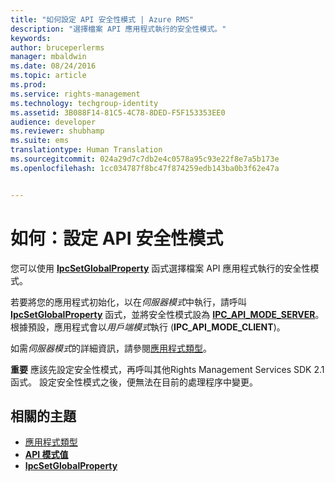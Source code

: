 ```yaml
---
title: "如何設定 API 安全性模式 | Azure RMS"
description: "選擇檔案 API 應用程式執行的安全性模式。"
keywords: 
author: bruceperlerms
manager: mbaldwin
ms.date: 08/24/2016
ms.topic: article
ms.prod: 
ms.service: rights-management
ms.technology: techgroup-identity
ms.assetid: 3B088F14-81C5-4C78-8DED-F5F153353EE0
audience: developer
ms.reviewer: shubhamp
ms.suite: ems
translationtype: Human Translation
ms.sourcegitcommit: 024a29d7c7db2e4c0578a95c93e22f8e7a5b173e
ms.openlocfilehash: 1cc034787f8bc47f874259edb143ba0b3f62e47a


---
```


# 如何：設定 API 安全性模式

您可以使用 [**IpcSetGlobalProperty**](/rights-management/sdk/2.1/api/win/functions#msipc_ipcsetglobalproperty) 函式選擇檔案 API 應用程式執行的安全性模式。

若要將您的應用程式初始化，以在*伺服器模式*中執行，請呼叫 [**IpcSetGlobalProperty**](/rights-management/sdk/2.1/api/win/functions#msipc_ipcsetglobalproperty) 函式，並將安全性模式設為 [**IPC\_API\_MODE\_SERVER**](/rights-management/sdk/2.1/api/win/api%20mode%20values#msipc_api_mode_values_IPC_API_MODE_SERVER)。 根據預設，應用程式會以*用戶端模式*執行 (**IPC\_API\_MODE\_CLIENT**)。

如需*伺服器模式*的詳細資訊，請參閱[應用程式類型](application-types.md)。

**重要**  應該先設定安全性模式，再呼叫其他Rights Management Services SDK 2.1 函式。 設定安全性模式之後，便無法在目前的處理程序中變更。

## 相關的主題

* [應用程式類型](application-types.md)
* [**API 模式值**](/rights-management/sdk/2.1/api/win/api%20mode%20values#msipc_api_mode_values_IPC_API_MODE_SERVER)
* [**IpcSetGlobalProperty**](/rights-management/sdk/2.1/api/win/functions#msipc_ipcsetglobalproperty)
 

 



<!--HONumber=Aug16_HO4-->


